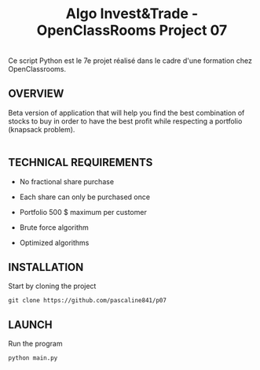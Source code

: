 <h1 align="center">Algo Invest&Trade -  OpenClassRooms Project 07 </h1>
<br>
Ce script Python est le 7e projet réalisé dans le cadre d'une formation chez OpenClassrooms.

## OVERVIEW
Beta version of application that will help you find the best combination of stocks to buy in order to have the best profit while respecting a portfolio (knapsack problem).
<br>
<br>

## TECHNICAL REQUIREMENTS

- No fractional share purchase <br>

- Each share can only be purchased once <br>

- Portfolio 500 $ maximum per customer <br>

- Brute force algorithm <br>

- Optimized algorithms <br>

## INSTALLATION 
Start by cloning the  project
```
git clone https://github.com/pascaline841/p07
```
## LAUNCH 

Run the program
```
python main.py
```


